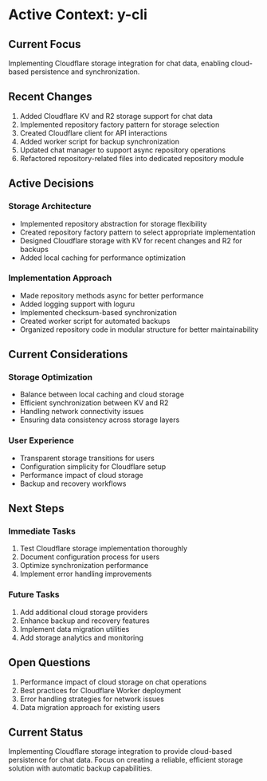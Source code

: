 # Active Context: y-cli

## Current Focus
Implementing Cloudflare storage integration for chat data, enabling cloud-based persistence and synchronization.

## Recent Changes
1. Added Cloudflare KV and R2 storage support for chat data
2. Implemented repository factory pattern for storage selection
3. Created Cloudflare client for API interactions
4. Added worker script for backup synchronization
5. Updated chat manager to support async repository operations
6. Refactored repository-related files into dedicated repository module

## Active Decisions

### Storage Architecture
- Implemented repository abstraction for storage flexibility
- Created repository factory pattern to select appropriate implementation
- Designed Cloudflare storage with KV for recent changes and R2 for backups
- Added local caching for performance optimization

### Implementation Approach
- Made repository methods async for better performance
- Added logging support with loguru
- Implemented checksum-based synchronization
- Created worker script for automated backups
- Organized repository code in modular structure for better maintainability

## Current Considerations

### Storage Optimization
- Balance between local caching and cloud storage
- Efficient synchronization between KV and R2
- Handling network connectivity issues
- Ensuring data consistency across storage layers

### User Experience
- Transparent storage transitions for users
- Configuration simplicity for Cloudflare setup
- Performance impact of cloud storage
- Backup and recovery workflows

## Next Steps

### Immediate Tasks
1. Test Cloudflare storage implementation thoroughly
2. Document configuration process for users
3. Optimize synchronization performance
4. Implement error handling improvements

### Future Tasks
1. Add additional cloud storage providers
2. Enhance backup and recovery features
3. Implement data migration utilities
4. Add storage analytics and monitoring

## Open Questions
1. Performance impact of cloud storage on chat operations
2. Best practices for Cloudflare Worker deployment
3. Error handling strategies for network issues
4. Data migration approach for existing users

## Current Status
Implementing Cloudflare storage integration to provide cloud-based persistence for chat data. Focus on creating a reliable, efficient storage solution with automatic backup capabilities.
